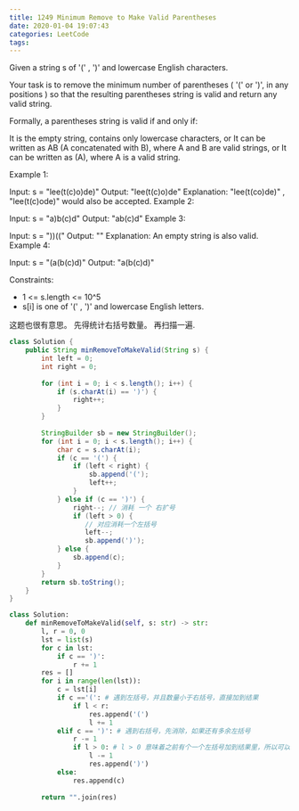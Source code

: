 ```yaml
---
title: 1249 Minimum Remove to Make Valid Parentheses
date: 2020-01-04 19:07:43
categories: LeetCode
tags:
---
```


Given a string s of '(' , ')' and lowercase English characters. 

Your task is to remove the minimum number of parentheses ( '(' or ')', in any positions ) so that the resulting parentheses string is valid and return any valid string.

Formally, a parentheses string is valid if and only if:

It is the empty string, contains only lowercase characters, or
It can be written as AB (A concatenated with B), where A and B are valid strings, or
It can be written as (A), where A is a valid string.
 



Example 1:

Input: s = "lee(t(c)o)de)"
Output: "lee(t(c)o)de"
Explanation: "lee(t(co)de)" , "lee(t(c)ode)" would also be accepted.
Example 2:

Input: s = "a)b(c)d"
Output: "ab(c)d"
Example 3:

Input: s = "))(("
Output: ""
Explanation: An empty string is also valid.
Example 4:

Input: s = "(a(b(c)d)"
Output: "a(b(c)d)"
 

Constraints:

- 1 <= s.length <= 10^5
- s[i] is one of  '(' , ')' and lowercase English letters.


这题也很有意思。 先得统计右括号数量。 再扫描一遍.

```java
class Solution {
    public String minRemoveToMakeValid(String s) {
        int left = 0;
        int right = 0;
        
        for (int i = 0; i < s.length(); i++) {
            if (s.charAt(i) == ')') {
                right++;
            }
        }
        
        StringBuilder sb = new StringBuilder();
        for (int i = 0; i < s.length(); i++) {
            char c = s.charAt(i);
            if (c == '(') {
                if (left < right) {
                    sb.append('(');
                    left++;
                }
            } else if (c == ')') {
                right--; // 消耗 一个 右扩号
                if (left > 0) {
                   // 对应消耗一个左括号
                   left--;
                   sb.append(')');
            } else {
                sb.append(c);
            }
        }
        return sb.toString();
    }
}
```

```python
class Solution:
    def minRemoveToMakeValid(self, s: str) -> str:
        l, r = 0, 0
        lst = list(s)
        for c in lst:
            if c == ')':
                r += 1
        res = []
        for i in range(len(lst)):
            c = lst[i]
            if c =='(': # 遇到左括号，并且数量小于右括号，直接加到结果
                if l < r:
                    res.append('(')
                    l += 1
            elif c == ')': # 遇到右括号，先消除，如果还有多余左括号
                r -= 1
                if l > 0: # l > 0 意味着之前有个一个左括号加到结果里，所以可以加一个右括号
                    l -= 1
                    res.append(')')
            else:
                res.append(c)
        
        return "".join(res)

```


